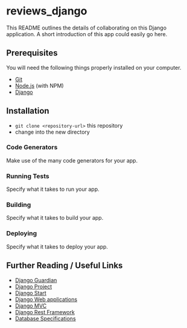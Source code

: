 # reviews_django

This README outlines the details of collaborating on this Django application.
A short introduction of this app could easily go here.

## Prerequisites

You will need the following things properly installed on your computer.

* [Git](http://git-scm.com/)
* [Node.js](http://nodejs.org/) (with NPM)
* [Django](http://djangoproject.com/)

## Installation

* `git clone <repository-url>` this repository
* change into the new directory

### Code Generators

Make use of the many code generators for your app.

### Running Tests

Specify what it takes to run your app.

### Building

Specify what it takes to build your app.

### Deploying

Specify what it takes to deploy your app.

## Further Reading / Useful Links

* [Django Guardian](https://django-guardian.readthedocs.io/en/stable/)
* [Django Project](https://docs.djangoproject.com/en/1.9/contents/)
* [Django Start](http://tutorial.djangogirls.org/en/django_start_project/)
* [Django Web applications](http://www.rkblog.rk.edu.pl/w/p/creating-modern-web-applications-django-and-emberjs-javascript-framework/)
* [Django MVC](https://www.smallsurething.com/making-ember-and-django-play-nicely-together-a-todo-mvc-walkthrough/)
* [Django Rest Framework](http://code.tutsplus.com/tutorials/beginners-guide-to-the-django-rest-framework--cms-19786)
* [Database Specifications](https://docs.google.com/document/d/1sWpF5l2tbd9kYB3Z98LK4i6Zplmdp7dCobCv6vcgAhA/edit)
